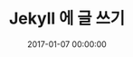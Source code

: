 ---
layout: post
title: Jekyll 에 글 쓰기
date: 2017-01-07 00:00:00
categories: [blog, jekyll]
tags: [jekyll, dbyll]
description: dbyll 테마가 적용된 Jekyll 에 글 쓰기
comments: true
---